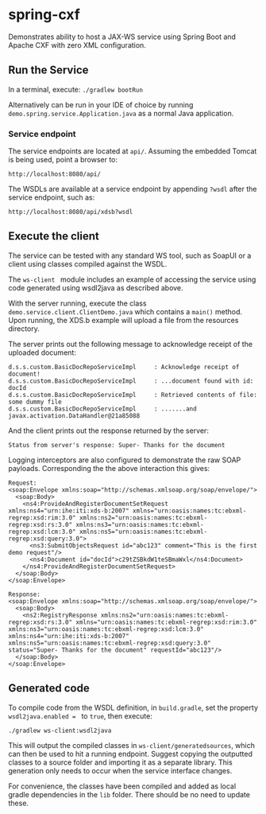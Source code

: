 # spring-cxf

Demonstrates ability to host a JAX-WS service using Spring Boot and Apache CXF with zero XML configuration.

## Run the Service
In a terminal, execute: `./gradlew bootRun`

Alternatively can be run in your IDE of choice by running `demo.spring.service.Application.java` as a normal Java application.

### Service endpoint
The service endpoints are located at `api/`.  Assuming the embedded Tomcat is being used, point a browser to:

    http://localhost:8080/api/
    
The WSDLs are available at a service endpoint by appending `?wsdl` after the service endpoint, such as:

    http://localhost:8080/api/xdsb?wsdl    


## Execute the client
The service can be tested with any standard WS tool, such as SoapUI or a client using classes compiled against the WSDL.

The `ws-client ` module includes an example of accessing the service using code generated using wsdl2java as described above.  

With the server running, execute the class `demo.service.client.ClientDemo.java` which contains a `main()` method.  Upon running, the XDS.b example will upload a file from the resources directory.

The server prints out the following message to acknowledge receipt of the uploaded document:
     
    d.s.s.custom.BasicDocRepoServiceImpl     : Acknowledge receipt of document!
    d.s.s.custom.BasicDocRepoServiceImpl     : ...document found with id: docId
    d.s.s.custom.BasicDocRepoServiceImpl     : Retrieved contents of file: some dummy file
    d.s.s.custom.BasicDocRepoServiceImpl     : .......and javax.activation.DataHandler@21a85088

And the client prints out the response returned by the server:

    Status from server's response: Super- Thanks for the document
    
Logging interceptors are also configured to demonstrate the raw SOAP payloads.  Corresponding the the above interaction this gives:

    Request:
    <soap:Envelope xmlns:soap="http://schemas.xmlsoap.org/soap/envelope/">
      <soap:Body>
        <ns4:ProvideAndRegisterDocumentSetRequest xmlns:ns4="urn:ihe:iti:xds-b:2007" xmlns="urn:oasis:names:tc:ebxml-regrep:xsd:rim:3.0" xmlns:ns2="urn:oasis:names:tc:ebxml-regrep:xsd:rs:3.0" xmlns:ns3="urn:oasis:names:tc:ebxml-regrep:xsd:lcm:3.0" xmlns:ns5="urn:oasis:names:tc:ebxml-regrep:xsd:query:3.0">
          <ns3:SubmitObjectsRequest id="abc123" comment="This is the first demo request"/>
          <ns4:Document id="docId">c29tZSBkdW1teSBmaWxl</ns4:Document>
        </ns4:ProvideAndRegisterDocumentSetRequest>
      </soap:Body>
    </soap:Envelope>
    
    Response:
    <soap:Envelope xmlns:soap="http://schemas.xmlsoap.org/soap/envelope/">
      <soap:Body>
        <ns2:RegistryResponse xmlns:ns2="urn:oasis:names:tc:ebxml-regrep:xsd:rs:3.0" xmlns="urn:oasis:names:tc:ebxml-regrep:xsd:rim:3.0" xmlns:ns3="urn:oasis:names:tc:ebxml-regrep:xsd:lcm:3.0" xmlns:ns4="urn:ihe:iti:xds-b:2007" xmlns:ns5="urn:oasis:names:tc:ebxml-regrep:xsd:query:3.0" status="Super- Thanks for the document" requestId="abc123"/>
      </soap:Body>
    </soap:Envelope>

## Generated code
To compile code from the WSDL definition, in `build.gradle`, set the property `wsdl2java.enabled = ` to `true`, then execute:

    ./gradlew ws-client:wsdl2java
    
This will output the compiled classes in `ws-client/generatedsources`, which can then be used to hit a running endpoint.  Suggest copying the outputted classes to a source folder and importing it as a separate library.  This generation only needs to occur when the service interface changes.

For convenience, the classes have been compiled and added as local gradle dependencies in the `lib` folder.  There should be no need to update these.

